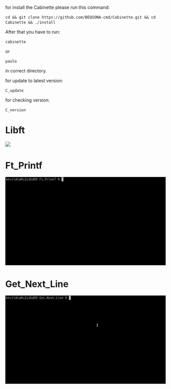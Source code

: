 for install the Cabinette please run this command:
```
cd && git clone https://github.com/BEQSONA-cmd/Cabinette.git && cd Cabinette && ./install
```

After that you have to run:
```
cabinette
```
or
```
paulo
```
in correct directory.

for update to latest version:
```
C_update
```

for checking version:
```
C_version
```

# Libft
<img src="https://github.com/BEQSONA-cmd/Cabinette/blob/master/Gifs/Libft.gif" width="800">

# Ft_Printf
<img src="https://github.com/BEQSONA-cmd/Cabinette/blob/master/Gifs/Ft_Printf.gif" width="800">

# Get_Next_Line
<img src="https://github.com/BEQSONA-cmd/Cabinette/blob/master/Gifs/Get_Next_Line.gif" width="800">
